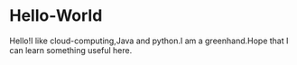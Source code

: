 # Hello-World

Hello!I like cloud-computing,Java and python.I am a greenhand.Hope that I can learn something useful here.
